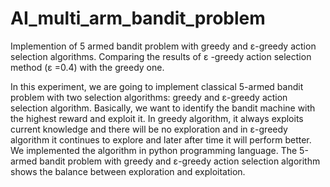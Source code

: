 # AI_multi_arm_bandit_problem
Implemention of 5 armed bandit problem with greedy and ɛ-greedy action selection algorithms.
Comparing the results of ɛ -greedy action selection method (ɛ =0.4) with the greedy one. 


In this experiment, we are going to implement classical 5-armed bandit problem with two selection algorithms: greedy and ɛ-greedy action selection algorithm. Basically, we want to identify the bandit machine with the highest reward and exploit it. In greedy algorithm, it always exploits current knowledge and there will be no exploration and in ɛ-greedy algorithm it continues to explore and later after time it will perform better. We implemented the algorithm in python programming language. The 5-armed bandit problem with greedy and ɛ-greedy action selection algorithm shows the balance between exploration and exploitation.

